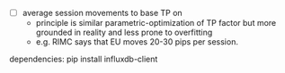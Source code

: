 - [ ] average session movements to base TP on
  - principle is similar parametric-optimization of TP factor but more grounded in reality and less prone to overfitting
  - e.g. RIMC says that EU moves 20-30 pips per session.


dependencies:
pip install influxdb-client